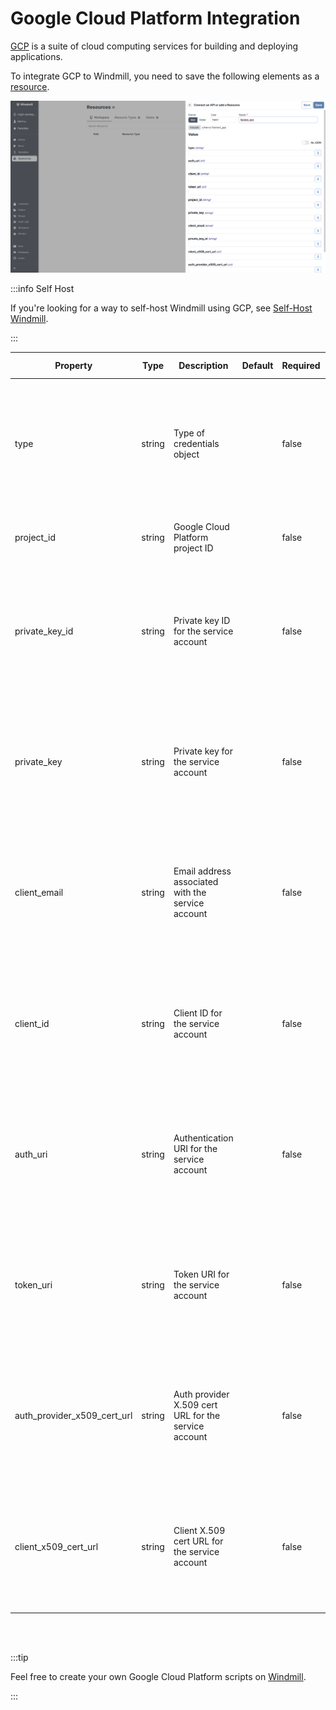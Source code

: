 # Google Cloud Platform Integration

[GCP](https://cloud.google.com/gcp) is a suite of cloud computing services for building and deploying applications.

To integrate GCP to Windmill, you need to save the following elements as a [resource](../core_concepts/3_resources_and_types/index.mdx).

![Add Google Cloud Platform Resource](../assets/integrations/add-gcp.png.webp)

:::info Self Host

If you're looking for a way to self-host Windmill using GCP, see [Self-Host Windmill](../advanced/1_self_host/index.mdx).

:::

| Property                    | Type   | Description                                          | Default | Required | Where to Find                                                                                     |
| --------------------------- | ------ | ---------------------------------------------------- | ------- | -------- | ------------------------------------------------------------------------------------------------- |
| type                        | string | Type of credentials object                           |         | false    | Google Cloud Console > APIs & Services > Credentials > Create service account key > JSON key file |
| project_id                  | string | Google Cloud Platform project ID                     |         | false    | Google Cloud Console > Home > Project ID                                                          |
| private_key_id              | string | Private key ID for the service account               |         | false    | Google Cloud Console > APIs & Services > Credentials > Create service account key > JSON key file |
| private_key                 | string | Private key for the service account                  |         | false    | Google Cloud Console > APIs & Services > Credentials > Create service account key > JSON key file |
| client_email                | string | Email address associated with the service account    |         | false    | Google Cloud Console > APIs & Services > Credentials > Create service account key > JSON key file |
| client_id                   | string | Client ID for the service account                    |         | false    | Google Cloud Console > APIs & Services > Credentials > Create service account key > JSON key file |
| auth_uri                    | string | Authentication URI for the service account           |         | false    | Google Cloud Console > APIs & Services > Credentials > Create service account key > JSON key file |
| token_uri                   | string | Token URI for the service account                    |         | false    | Google Cloud Console > APIs & Services > Credentials > Create service account key > JSON key file |
| auth_provider_x509_cert_url | string | Auth provider X.509 cert URL for the service account |         | false    | Google Cloud Console > APIs & Services > Credentials > Create service account key > JSON key file |
| client_x509_cert_url        | string | Client X.509 cert URL for the service account        |         | false    | Google Cloud Console > APIs & Services > Credentials > Create service account key > JSON key file |

<br/><br/>

:::tip

Feel free to create your own Google Cloud Platform scripts on [Windmill](../getting_started/00_how_to_use_windmill/index.mdx).

:::
